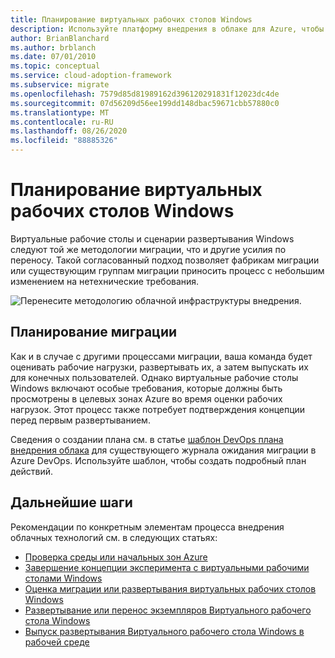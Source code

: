```yaml
---
title: Планирование виртуальных рабочих столов Windows
description: Используйте платформу внедрения в облаке для Azure, чтобы узнать о рекомендациях по переносу виртуальных рабочих столов Windows, чтобы сократить сложность и стандартизацию процесса миграции.
author: BrianBlanchard
ms.author: brblanch
ms.date: 07/01/2010
ms.topic: conceptual
ms.service: cloud-adoption-framework
ms.subservice: migrate
ms.openlocfilehash: 7579d85d81989162d396120291831f12023dc4de
ms.sourcegitcommit: 07d56209d56ee199dd148dbac59671cbb57880c0
ms.translationtype: MT
ms.contentlocale: ru-RU
ms.lasthandoff: 08/26/2020
ms.locfileid: "88885326"
---
```

# <a name="windows-virtual-desktop-planning"></a>Планирование виртуальных рабочих столов Windows

Виртуальные рабочие столы и сценарии развертывания Windows следуют той же методологии миграции, что и другие усилия по переносу. Такой согласованный подход позволяет фабрикам миграции или существующим группам миграции приносить процесс с небольшим изменением на нетехнические требования.

![Перенесите методологию облачной инфраструктуры внедрения.](../../_images/migrate/methodology.png)

## <a name="plan-your-migration"></a>Планирование миграции

Как и в случае с другими процессами миграции, ваша команда будет оценивать рабочие нагрузки, развертывать их, а затем выпускать их для конечных пользователей. Однако виртуальные рабочие столы Windows включают особые требования, которые должны быть просмотрены в целевых зонах Azure во время оценки рабочих нагрузок. Этот процесс также потребует подтверждения концепции перед первым развертыванием.

Сведения о создании плана см. в статье [шаблон DevOps плана внедрения облака](../../plan/template.md) для существующего журнала ожидания миграции в Azure DevOps. Используйте шаблон, чтобы создать подробный план действий.

## <a name="next-steps"></a>Дальнейшие шаги

Рекомендации по конкретным элементам процесса внедрения облачных технологий см. в следующих статьях:

- [Проверка среды или начальных зон Azure](./ready.md)
- [Завершение концепции эксперимента с виртуальными рабочими столами Windows](./proof-of-concept.md)
- [Оценка миграции или развертывания виртуальных рабочих столов Windows](./migrate-assess.md)
- [Развертывание или перенос экземпляров Виртуального рабочего стола Windows](./migrate-deploy.md)
- [Выпуск развертывания Виртуального рабочего стола Windows в рабочей среде](./migrate-release.md)
